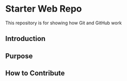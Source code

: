 # Starter Web Repo

This repository is for showing how Git and GitHub work

## Introduction

## Purpose


## How to Contribute